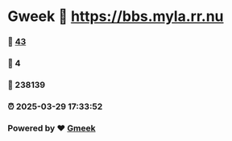 # Gweek :link: https://bbs.myla.rr.nu 
### :page_facing_up: [43](https://bbs.myla.rr.nu/tag.html) 
### :speech_balloon: 4 
### :hibiscus: 238139 
### :alarm_clock: 2025-03-29 17:33:52 
### Powered by :heart: [Gmeek](https://github.com/Meekdai/Gmeek)
